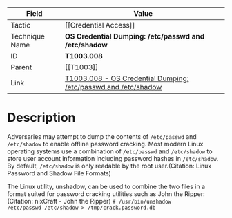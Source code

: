 
|Field|Value|
|---|---|
|Tactic|[[Credential Access]]|
|Technique Name|**OS Credential Dumping: /etc/passwd and /etc/shadow**|
|ID|**T1003.008**|
|Parent|[[T1003]]|
|Link|[T1003.008 - OS Credential Dumping: /etc/passwd and /etc/shadow](https://attack.mitre.org/techniques/T1003/008)|

# Description

Adversaries may attempt to dump the contents of <code>/etc/passwd</code> and <code>/etc/shadow</code> to enable offline password cracking. Most modern Linux operating systems use a combination of <code>/etc/passwd</code> and <code>/etc/shadow</code> to store user account information including password hashes in <code>/etc/shadow</code>. By default, <code>/etc/shadow</code> is only readable by the root user.(Citation: Linux Password and Shadow File Formats)

The Linux utility, unshadow, can be used to combine the two files in a format suited for password cracking utilities such as John the Ripper:(Citation: nixCraft - John the Ripper) <code># /usr/bin/unshadow /etc/passwd /etc/shadow > /tmp/crack.password.db</code>
